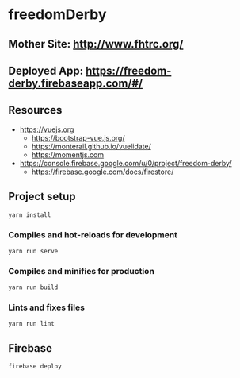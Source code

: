 # freedomDerby
## Mother Site: http://www.fhtrc.org/
## Deployed App: https://freedom-derby.firebaseapp.com/#/

## Resources
* https://vuejs.org
  * https://bootstrap-vue.js.org/
  * https://monterail.github.io/vuelidate/
  * https://momentjs.com
* https://console.firebase.google.com/u/0/project/freedom-derby/
  * https://firebase.google.com/docs/firestore/

## Project setup
```
yarn install
```

### Compiles and hot-reloads for development
```
yarn run serve
```

### Compiles and minifies for production
```
yarn run build
```

### Lints and fixes files
```
yarn run lint
```

## Firebase
```
firebase deploy
```